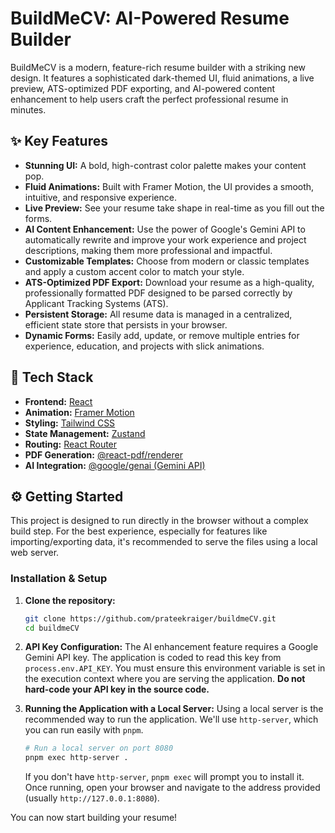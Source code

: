 # BuildMeCV: AI-Powered Resume Builder

BuildMeCV is a modern, feature-rich resume builder with a striking new design. It features a sophisticated dark-themed UI, fluid animations, a live preview, ATS-optimized PDF exporting, and AI-powered content enhancement to help users craft the perfect professional resume in minutes.

## ✨ Key Features

- **Stunning UI:** A bold, high-contrast color palette makes your content pop.
- **Fluid Animations:** Built with Framer Motion, the UI provides a smooth, intuitive, and responsive experience.
- **Live Preview:** See your resume take shape in real-time as you fill out the forms.
- **AI Content Enhancement:** Use the power of Google's Gemini API to automatically rewrite and improve your work experience and project descriptions, making them more professional and impactful.
- **Customizable Templates:** Choose from modern or classic templates and apply a custom accent color to match your style.
- **ATS-Optimized PDF Export:** Download your resume as a high-quality, professionally formatted PDF designed to be parsed correctly by Applicant Tracking Systems (ATS).
- **Persistent Storage:** All resume data is managed in a centralized, efficient state store that persists in your browser.
- **Dynamic Forms:** Easily add, update, or remove multiple entries for experience, education, and projects with slick animations.

## 🚀 Tech Stack

- **Frontend:** [React](https://reactjs.org/)
- **Animation:** [Framer Motion](https://www.framer.com/motion/)
- **Styling:** [Tailwind CSS](https://tailwindcss.com/)
- **State Management:** [Zustand](https://github.com/pmndrs/zustand)
- **Routing:** [React Router](https://reactrouter.com/)
- **PDF Generation:** [@react-pdf/renderer](https://react-pdf.org/)
- **AI Integration:** [@google/genai (Gemini API)](https://ai.google.dev/)

## ⚙️ Getting Started

This project is designed to run directly in the browser without a complex build step. For the best experience, especially for features like importing/exporting data, it's recommended to serve the files using a local web server.

### Installation & Setup

1.  **Clone the repository:**

    ```bash
    git clone https://github.com/prateekraiger/buildmeCV.git
    cd buildmeCV
    ```

2.  **API Key Configuration:**
    The AI enhancement feature requires a Google Gemini API key. The application is coded to read this key from `process.env.API_KEY`. You must ensure this environment variable is set in the execution context where you are serving the application. **Do not hard-code your API key in the source code.**

3.  **Running the Application with a Local Server:**
    Using a local server is the recommended way to run the application. We'll use `http-server`, which you can run easily with `pnpm`.

    ```bash
    # Run a local server on port 8080
    pnpm exec http-server .
    ```

    If you don't have `http-server`, `pnpm exec` will prompt you to install it. Once running, open your browser and navigate to the address provided (usually `http://127.0.0.1:8080`).

You can now start building your resume!
